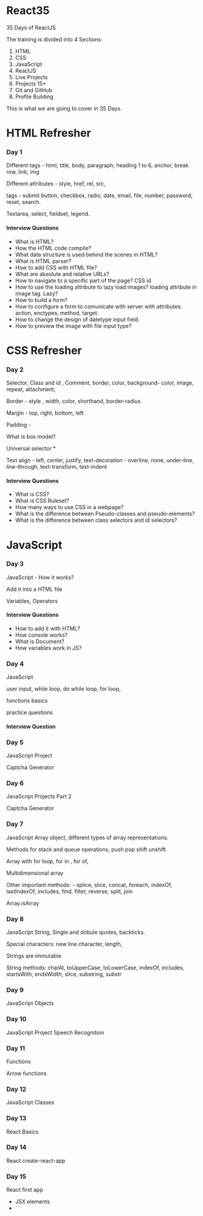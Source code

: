 # React35
35 Days of ReactJS

The training is divided into 4 Sections:

1. HTML
2. CSS
3. JavaScript
4. ReactJS
5. Live Projects 
6. Projects 15+
7. Git and GitHub
8. Profile Building

This is what we are going to cover in 35 Days.

# HTML Refresher

### Day 1 


Different tags - html, title, body, paragraph, heading 1 to 6, anchor, break row, link, img

Different attributes - style, href, rel, src,

tags - submit button, checkbox, radio, date, email, file, number, password, reset, search.

Textarea, select, fieldset, legend.

#### Interview Questions
- What is HTML?
- How the HTML code compile?
- What data structure is used behind the scenes in HTML?
- What is HTML parser?
- How to add CSS with HTML file?
- What are absolute and relative URLs?
- How to navigate to a specific part of the page? CSS id
- How to use the loading attribute to lazy load images? loading attribute in image tag. Lazy?
- How to build a form? 
- How to configure a form to comunicate with server with attributes: action, enctypes, method, target.
- How to change the design of datetype input field.
- How to preview the image with file input type?


# CSS Refresher

### Day 2

Selector, Class and id , Comment, border, color, background- color, image, repeat, attachment,

Border - style , width, color, shorthand, border-radius

Margin - top, right, bottom, left

Padding -

What is box model?

Universal selector *

Text align - left, center, justify, text-decoration - overline, none, under-line, line-through, text-transform, text-indent

#### Interview Questions

- What is CSS?
- What is CSS Ruleset?
- How many ways to use CSS in a webpage?
- What is the difference between Pseudo-classes and pseudo-elements?
- What is the difference between class selectors and id selectors?


# JavaScript

### Day 3

JavaScript - How it works?

Add it into a HTML file

Variables, Operators

#### Interview Questions

- How to add it with HTML?
- How console works?
- What is Document?
- How variables work in JS?

### Day 4

JavaScript 

user input, while loop, do while loop, for loop,

functions basics

practice questions

#### Interview Question


### Day 5

JavaScript Project

Captcha Generator


### Day 6

JavaScript Projects Part 2

Captcha Generator


### Day 7

JavaScript Array object, different types of array representations.

Methods for stack and queue operations, push pop shift unshift.

Array with for loop, for in , for of,

Multidimensional array

Other important methods: - splice, slice, concat, foreach, indexOf, lastIndexOf, includes, find, filter, reverse, split, join

Array.isArray


### Day 8

JavaScript String, Single and dobule quotes, backticks.

Special characters: new line character, length,

Strings are immutable

String methods: charAt, toUpperCase, toLowerCase, indexOf, includes, startsWith, endsWidth, slice, substring, substr


### Day 9

JavaScript Objects

### Day 10

JavaScript Project Speech Recognition

### Day 11

Functions

Arrow functions

### Day 12

JavaScript Classes


### Day 13

React Basics


### Day 14

React create-react-app

### Day 15

React first app

- JSX elements
- 


